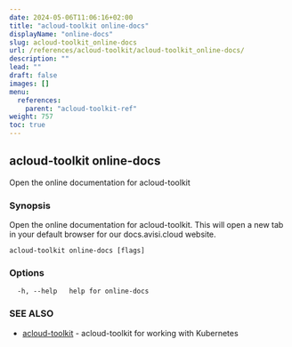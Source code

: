 ```yaml
---
date: 2024-05-06T11:06:16+02:00
title: "acloud-toolkit online-docs"
displayName: "online-docs"
slug: acloud-toolkit_online-docs
url: /references/acloud-toolkit/acloud-toolkit_online-docs/
description: ""
lead: ""
draft: false
images: []
menu:
  references:
    parent: "acloud-toolkit-ref"
weight: 757
toc: true
---
```

## acloud-toolkit online-docs

Open the online documentation for acloud-toolkit

### Synopsis

Open the online documentation for acloud-toolkit. This will open a new tab in your default browser for our docs.avisi.cloud website.

```
acloud-toolkit online-docs [flags]
```

### Options

```
  -h, --help   help for online-docs
```

### SEE ALSO

* [acloud-toolkit](/references/acloud-toolkit/acloud-toolkit/)	 - acloud-toolkit for working with Kubernetes

